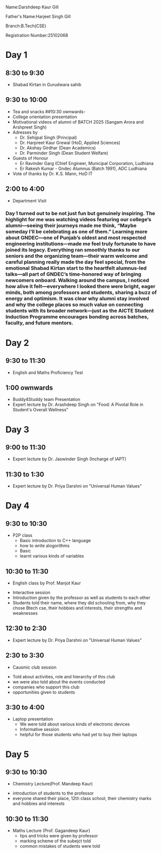 Name:Darshdeep Kaur Gill

Father's Name:Harjeet Singh Gill

Branch:B.Tech(CSE)

Registration Number:25102068

# Day 1
## 8:30 to 9:30 
- Shabad Kirtan in Gurudwara sahib
## 9:30 to 10:00 
- Tea and snacks
##10:30 ownwards-
- College orientation presentation
- Motivational videos of alumni of BATCH 2025 (Sangam Arora and Arshpreet Singh)
- Adresses by
  * Dr. Sehijpal Singh (Principal)
  * Dr. Harpreet Kaur Grewal (HoD, Applied Sciences)
  * Dr. Akshay Girdhar (Dean Academics)
  * Dr. Parminder Singh (Dean Student Welfare)
- Guests of Honour
  * Er Ravinder Garg (Chief Engineer, Municipal Corporation, Ludhiana
  * Er Rakesh Kumar - Gndec Alumnus (Batch 1991), ADC Ludhiana
- Vote of thanks by Dr. K.S. Mann, HoD IT
## 2:00 to 4:00
- Department Visit
### Day 1 turned out to be not just fun but genuinely inspiring. The highlight for me was watching videos featuring our college’s alumni—seeing their journeys made me think, “Maybe someday I’ll be celebrating as one of them.” Learning more about GNDEC—one of Punjab’s oldest and most respected engineering institutions—made me feel truly fortunate to have joined its legacy. Everything ran smoothly thanks to our seniors and the organizing team—their warm welcome and careful planning really made the day feel special, from the emotional Shabad Kirtan start to the heartfelt alumnus‑led talks—all part of GNDEC’s time‑honored way of bringing newcomers onboard. Walking around the campus, I noticed how alive it felt—everywhere I looked there were bright, eager minds, both among professors and students, sharing a buzz of energy and optimism. It was clear why alumni stay involved and why the college places so much value on connecting students with its broader network—just as the AICTE Student Induction Programme encourages bonding across batches, faculty, and future mentors.

# Day 2
## 9:30 to 11:30 
- English and Maths Proficiency Test
## 1:00 ownwards
- Buddy4Studdy team Presentation
- Expert lecture by Dr. Arashdeep Singh on "Food: A Pivotal Role in Student's Overall Wellness"

# Day 3 
## 9:00 to 11:30 
- Expert lecture by Dr. Jaswinder Singh (Incharge of IAPT)
## 11:30 to 1:30 
- Expert lecture by Dr. Priya Darshni on "Universal Human Values"

# Day 4 
## 9:30 to 10:30 
- P2P class
  * Basic introduction to C++ language
  * how to write alogorithms
  * Basic
  * learnt various kinds of variables
## 10:30 to 11:30 
- English class by Prof. Manjot Kaur
* Interactive session
* Introduction given by the professor as well as students to each other
* Students told their name, where they did schooling from, why they chose Btech cse, their hobbies and interests, their strengths and weaknesses
## 12:30 to 2:30 
- Expert lecture by Dr. Priya Darshni on "Universal Human Values"
## 2:30 to 3:30 
- Causmic club session 
* Told about activities, role and hierarchy of this club
* we were also told about the events conducted
* companies who support this club
* opportunities given to students
## 3:30 to 4:00 
- Laptop presentation
  * We were told about various kinds of electronic devices
  * Informative session
  * helpful for those students who had yet to buy their laptops
 # Day 5
 ## 9:30 to 10:30 
 - Chemistry Lecture(Prof. Mandeep Kaur)
  * introduction of students to the professor
  * everyone shared their place, 12th class school, their chemistry marks and hobbies and interests
## 10:30 to 11:30 
- Maths Lecture (Prof. Gagandeep Kaur)
  * tips and tricks were given by professor
  * marking scheme of the subejct told
  * common mistakes of students were told

    
